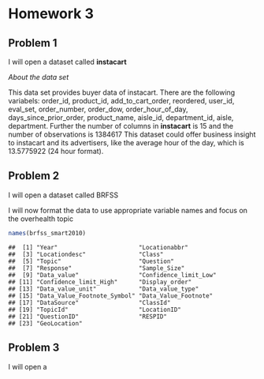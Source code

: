 Homework 3
================

## Problem 1

I will open a dataset called **instacart**

*About the data set*

This data set provides buyer data of instacart. There are the following
variabels: order\_id, product\_id, add\_to\_cart\_order, reordered,
user\_id, eval\_set, order\_number, order\_dow, order\_hour\_of\_day,
days\_since\_prior\_order, product\_name, aisle\_id, department\_id,
aisle, department. Further the number of columns in **instacart** is 15
and the number of observations is 1384617 This dataset could offer
business insight to instacart and its advertisers, like the average hour
of the day, which is 13.5775922 (24 hour format).

## Problem 2

I will open a dataset called BRFSS

I will now format the data to use appropriate variable names and focus
on the overhealth topic

``` r
names(brfss_smart2010)
```

    ##  [1] "Year"                       "Locationabbr"              
    ##  [3] "Locationdesc"               "Class"                     
    ##  [5] "Topic"                      "Question"                  
    ##  [7] "Response"                   "Sample_Size"               
    ##  [9] "Data_value"                 "Confidence_limit_Low"      
    ## [11] "Confidence_limit_High"      "Display_order"             
    ## [13] "Data_value_unit"            "Data_value_type"           
    ## [15] "Data_Value_Footnote_Symbol" "Data_Value_Footnote"       
    ## [17] "DataSource"                 "ClassId"                   
    ## [19] "TopicId"                    "LocationID"                
    ## [21] "QuestionID"                 "RESPID"                    
    ## [23] "GeoLocation"

## Problem 3

I will open a
